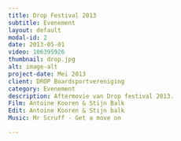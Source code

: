```yaml
---
title: Drop Festival 2013
subtitle: Evenement
layout: default
modal-id: 2
date: 2013-05-01
video: 106395926
thumbnail: drop.jpg
alt: image-alt
project-date: Mei 2013
client: DROP Boardsportvereniging
category: Evenement
description: Aftermovie van Drop festival 2013.
Film: Antoine Kooren & Stijn Balk
Edit: Antoine Kooren & Stijn balk
Music: Mr Scruff - Get a move on

---
```

